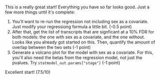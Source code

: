 This is a really great start! Everything you have so far looks good. Just a few more things until it's complete:
1. You'll want to re-run the regression not including sex as a covariate. Just modify your regressiong formula a little bit. (-0.5 point)
2. After that, get the list of transcripts that are signficant at a 10% FDR for both models: the one with sex as a covariate, and the one without. Looks like you already got started on this. Then, quantify the amount of overlap between the two sets (-1 point)
3. Generate a volcano plot for the model with sex as a covariate. For this, you'll also need the betas from the regression model, not just the pvalues. Try `statmodel_out.params["stage"]` (-1 point)

Excellent start!
(7.5/10)
